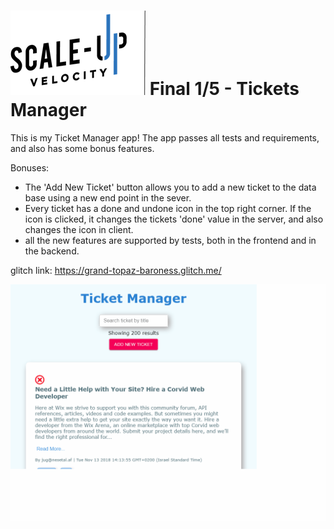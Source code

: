 # ![Scale-Up Velocity](./readme-files/logo-main.png)   Final 1/5 - Tickets Manager

This is my Ticket Manager app!
The app passes all tests and requirements, and also has some bonus features.

Bonuses:
- The 'Add New Ticket' button allows you to add a new ticket to the data base using a new end point in the sever.
- Every ticket has a done and undone icon in the top right corner. If the icon is clicked, it changes the tickets 'done' value in
  the server, and also changes the icon in client.
- all the new features are supported by tests, both in the frontend and in the backend.

glitch link:
https://grand-topaz-baroness.glitch.me/

![hide](./readme-files/ui-testing-recording.gif)
